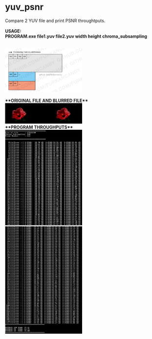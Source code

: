 # yuv_psnr
<p align="center">

Compare 2 YUV file and print PSNR throughtputs.
<BR><BR>
<B>USAGE:<B>
<br>
PROGRAM.exe   file1.yuv   file2.yuv   width      height     chroma_subsampling
<BR><BR>

<img width="50%" height="auto" src="/images/githubimage.jpg"/>
<BR><BR>
**ORIGINAL FILE AND BLURRED FILE**
<BR>
<img width="50%" height="auto" src="/images/files_review.jpg"/>
<BR>
**PROGRAM THROUGHPUTS**
<BR>
<img width="50%" height="auto" src="/images/1.jpg"/>
<img width="50%" height="auto" src="/images/2.jpg"/>
    
 </p>
 
